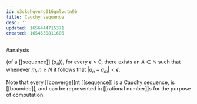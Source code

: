 ```yaml
---
id: u3ckohgvn4g016gmlvutn9b
title: Cauchy sequence
desc: ''
updated: 1656444715371
created: 1654530811686
---
```

#analysis

(of a [[sequence]] $(a_n)$), for every $\epsilon > 0$, there exists an $A \in \mathbb{N}$ such that whenever $m,n \geq N$ it follows that $|a_n - a_m| < \epsilon$.

Note that every [[converge]]nt [[sequence]] is a Cauchy sequence, is [[bounded]], and can be represented in [[rational number]]s for the purpose of computation.